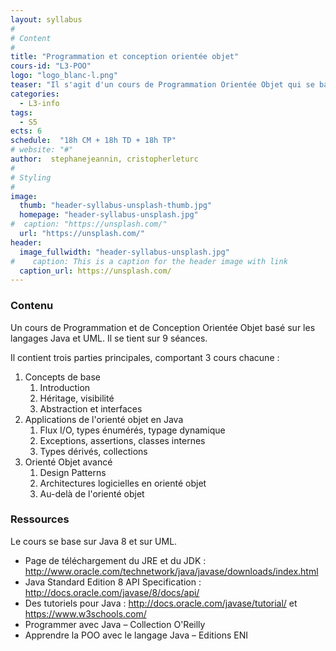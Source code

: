 ```yaml
---
layout: syllabus
#
# Content
#
title: "Programmation et conception orientée objet"
cours-id: "L3-POO"
logo: "logo_blanc-l.png"
teaser: "Il s'agit d'un cours de Programmation Orientée Objet qui se base sur le langage Java."
categories:
  - L3-info
tags:
  - S5
ects: 6
schedule:  "18h CM + 18h TD + 18h TP"
# website: "#"
author:  stephanejeannin, cristopherleturc
#
# Styling
#
image:
  thumb: "header-syllabus-unsplash-thumb.jpg"
  homepage: "header-syllabus-unsplash.jpg"
#  caption: "https://unsplash.com/"
  url: "https://unsplash.com/"
header:
  image_fullwidth: "header-syllabus-unsplash.jpg"
#    caption: This is a caption for the header image with link
  caption_url: https://unsplash.com/
---
```


###  Contenu ###


Un cours de Programmation et de Conception Orientée Objet basé sur les langages Java et UML. Il se tient sur 9 séances.

Il contient trois parties principales, comportant 3 cours chacune :

1. Concepts de base
   1. Introduction
   2. Héritage, visibilité
   3. Abstraction et interfaces
2. Applications de l'orienté objet en Java
   1. Flux I/O, types énumérés, typage dynamique
   2. Exceptions, assertions, classes internes
   3. Types dérivés, collections
3. Orienté Objet avancé
   1. Design Patterns
   2. Architectures logicielles en orienté objet
   3. Au-delà de l'orienté objet


###  Ressources ###

Le cours se base sur Java 8 et sur UML.

- Page de téléchargement du JRE et du JDK : http://www.oracle.com/technetwork/java/javase/downloads/index.html
- Java Standard Edition 8 API Specification : http://docs.oracle.com/javase/8/docs/api/
- Des tutoriels pour Java : http://docs.oracle.com/javase/tutorial/ et https://www.w3schools.com/
- Programmer avec Java – Collection O'Reilly
- Apprendre la POO avec le langage Java – Editions ENI
